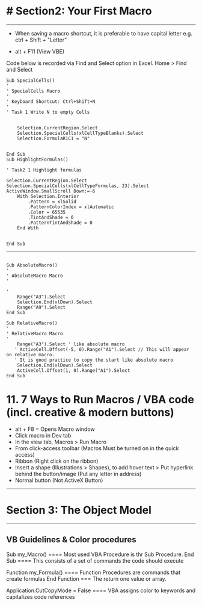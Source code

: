 <!-- markdownlint-disable MD025 -->
<!-- markdownlint-disable MD033 -->

# <centre> # **Section2: Your First Macro**

---

- When saving a macro shortcut, it is preferable to have capital letter e.g. ctrl + Shift + "Letter"

- alt + F11 (View VBE)

Code below is recorded via Find and Select option in Excel. Home > Find and Select

```vba
Sub SpecialCells()
'
' SpecialCells Macro
'
' Keyboard Shortcut: Ctrl+Shift+N
'
' Task 1 Write N to empty Cells


    Selection.CurrentRegion.Select
    Selection.SpecialCells(xlCellTypeBlanks).Select
    Selection.FormulaR1C1 = "N"


End Sub
Sub HighlightFormulas()

' Task2 1 Highlight formulas

Selection.CurrentRegion.Select
Selection.SpecialCells(xlCellTypeFormulas, 23).Select
ActiveWindow.SmallScroll Down:=-6
    With Selection.Interior
        .Pattern = xlSolid
        .PatternColorIndex = xlAutomatic
        .Color = 65535
        .TintAndShade = 0
        .PatternTintAndShade = 0
    End With


End Sub

```

---

```vba

Sub AbsoluteMacro()
'
' AbsoluteMacro Macro
'

'
    Range("A3").Select
    Selection.End(xlDown).Select
    Range("A9").Select
End Sub

Sub RelativeMacro()
'
' RelativeMacro Macro
'
    Range("A3").Select ' like absolute macro
   ' ActiveCell.Offset(-5, 0).Range("A1").Select // This will appear on relative macro.
   ' It is good practice to copy the start like absolute macro
    Selection.End(xlDown).Select
    ActiveCell.Offset(1, 0).Range("A1").Select
End Sub

```

# 11. 7 Ways to Run Macros / VBA code (incl. creative & modern buttons)

- alt + F8 = Opens Macro window
- Click macro in Dev tab
- In the view tab, Macros > Run Macro
- From click-access toolbar (Macros Must be turned on in the quick access)
- Ribbon (Right click on the ribbon)
- Insert a shape (Illustrations > Shapes), to add hover text > Put hyperlink behind the button/image (Put any letter in address)
- Normal button (Not ActiveX Button)

---

# <centre> Section 3: The Object Model

---

## VB Guidelines & Color procedures

Sub my_Macro() ==== Most used VBA Procedure is thr Sub Procedure.
End Sub ==== This consists of a set of commands the code should execute

Function my_Formula() ==== Function Procedures are commands that create formulas
End Function === The return one value or array.

Application.CutCopyMode = False ==== VBA assigns color to keywords and capitalizes code references
